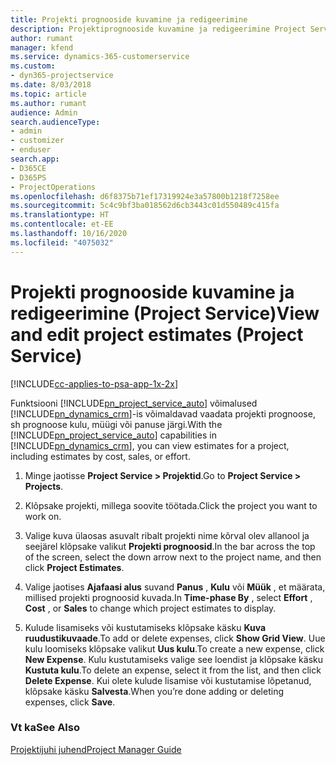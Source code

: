 ```yaml
---
title: Projekti prognooside kuvamine ja redigeerimine
description: Projektiprognooside kuvamine ja redigeerimine Project Service’is
author: rumant
manager: kfend
ms.service: dynamics-365-customerservice
ms.custom:
- dyn365-projectservice
ms.date: 8/03/2018
ms.topic: article
ms.author: rumant
audience: Admin
search.audienceType:
- admin
- customizer
- enduser
search.app:
- D365CE
- D365PS
- ProjectOperations
ms.openlocfilehash: d6f8375b71ef17319924e3a57800b1218f7258ee
ms.sourcegitcommit: 5c4c9bf3ba018562d6cb3443c01d550489c415fa
ms.translationtype: HT
ms.contentlocale: et-EE
ms.lasthandoff: 10/16/2020
ms.locfileid: "4075032"
---
```

# <a name="view-and-edit-project-estimates-project-service"></a><span data-ttu-id="84840-103">Projekti prognooside kuvamine ja redigeerimine (Project Service)</span><span class="sxs-lookup"><span data-stu-id="84840-103">View and edit project estimates (Project Service)</span></span>

[!INCLUDE[cc-applies-to-psa-app-1x-2x](../includes/cc-applies-to-psa-app-1x-2x.md)]

<span data-ttu-id="84840-104">Funktsiooni [!INCLUDE[pn_project_service_auto](../includes/pn-project-service-auto.md)] võimalused [!INCLUDE[pn_dynamics_crm](../includes/pn-dynamics-crm.md)]-is võimaldavad vaadata projekti prognoose, sh prognoose kulu, müügi või panuse järgi.</span><span class="sxs-lookup"><span data-stu-id="84840-104">With the [!INCLUDE[pn_project_service_auto](../includes/pn-project-service-auto.md)] capabilities in [!INCLUDE[pn_dynamics_crm](../includes/pn-dynamics-crm.md)], you can view estimates for a project, including estimates by cost, sales, or effort.</span></span>  
  
1.  <span data-ttu-id="84840-105">Minge jaotisse **Project Service > Projektid**.</span><span class="sxs-lookup"><span data-stu-id="84840-105">Go to **Project Service > Projects**.</span></span>  
  
2.  <span data-ttu-id="84840-106">Klõpsake projekti, millega soovite töötada.</span><span class="sxs-lookup"><span data-stu-id="84840-106">Click the project you want to work on.</span></span>  
  
3.  <span data-ttu-id="84840-107">Valige kuva ülaosas asuvalt ribalt projekti nime kõrval olev allanool ja seejärel klõpsake valikut **Projekti prognoosid**.</span><span class="sxs-lookup"><span data-stu-id="84840-107">In the bar across the top of the screen, select the down arrow next to the project name, and then click **Project Estimates**.</span></span>  
  
4.  <span data-ttu-id="84840-108">Valige jaotises **Ajafaasi alus** suvand **Panus** , **Kulu** või **Müük** , et määrata, millised projekti prognoosid kuvada.</span><span class="sxs-lookup"><span data-stu-id="84840-108">In **Time-phase By** , select **Effort** , **Cost** , or **Sales** to change which project estimates to display.</span></span>  
  
5.  <span data-ttu-id="84840-109">Kulude lisamiseks või kustutamiseks klõpsake käsku **Kuva ruudustikuvaade**.</span><span class="sxs-lookup"><span data-stu-id="84840-109">To add or delete expenses, click **Show Grid View**.</span></span> <span data-ttu-id="84840-110">Uue kulu loomiseks klõpsake valikut **Uus kulu**.</span><span class="sxs-lookup"><span data-stu-id="84840-110">To create a new expense, click **New Expense**.</span></span> <span data-ttu-id="84840-111">Kulu kustutamiseks valige see loendist ja klõpsake käsku **Kustuta kulu**.</span><span class="sxs-lookup"><span data-stu-id="84840-111">To delete an expense, select it from the list, and then click **Delete Expense**.</span></span> <span data-ttu-id="84840-112">Kui olete kulude lisamise või kustutamise lõpetanud, klõpsake käsku **Salvesta**.</span><span class="sxs-lookup"><span data-stu-id="84840-112">When you’re done adding or deleting expenses, click **Save**.</span></span>  
  
### <a name="see-also"></a><span data-ttu-id="84840-113">Vt ka</span><span class="sxs-lookup"><span data-stu-id="84840-113">See Also</span></span>  
 [<span data-ttu-id="84840-114">Projektijuhi juhend</span><span class="sxs-lookup"><span data-stu-id="84840-114">Project Manager Guide</span></span>](../psa/project-manager-guide.md)
